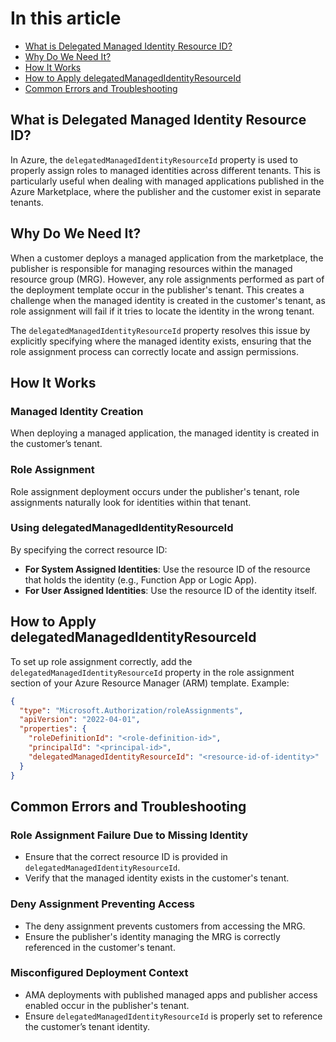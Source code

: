 # In this article
- [What is Delegated Managed Identity Resource ID?](#what-is-delegated-managed-identity-resource-id)
- [Why Do We Need It?](#why-do-we-need-it)
- [How It Works](#how-it-works)
- [How to Apply delegatedManagedIdentityResourceId](#how-to-apply-delegatedmanagedidentityresourceid)
- [Common Errors and Troubleshooting](#common-errors-and-troubleshooting)
    
## What is Delegated Managed Identity Resource ID?

In Azure, the `delegatedManagedIdentityResourceId` property is used to properly assign roles to managed identities across different tenants. This is particularly useful when dealing with managed applications published in the Azure Marketplace, where the publisher and the customer exist in separate tenants.

## Why Do We Need It?

When a customer deploys a managed application from the marketplace, the publisher is responsible for managing resources within the managed resource group (MRG). However, any role assignments performed as part of the deployment template occur in the publisher's tenant. This creates a challenge when the managed identity is created in the customer's tenant, as role assignment will fail if it tries to locate the identity in the wrong tenant.

The `delegatedManagedIdentityResourceId` property resolves this issue by explicitly specifying where the managed identity exists, ensuring that the role assignment process can correctly locate and assign permissions.

## How It Works

### Managed Identity Creation

When deploying a managed application, the managed identity is created in the customer’s tenant.

### Role Assignment

Role assignment deployment occurs under the publisher's tenant, role assignments naturally look for identities within that tenant.

### Using delegatedManagedIdentityResourceId

By specifying the correct resource ID:

- **For System Assigned Identities**: Use the resource ID of the resource that holds the identity (e.g., Function App or Logic App).
- **For User Assigned Identities**: Use the resource ID of the identity itself.

## How to Apply delegatedManagedIdentityResourceId

To set up role assignment correctly, add the `delegatedManagedIdentityResourceId` property in the role assignment section of your Azure Resource Manager (ARM) template. Example:

```json
{
  "type": "Microsoft.Authorization/roleAssignments",
  "apiVersion": "2022-04-01",
  "properties": {
    "roleDefinitionId": "<role-definition-id>",
    "principalId": "<principal-id>",
    "delegatedManagedIdentityResourceId": "<resource-id-of-identity>"
  }
}
```
## Common Errors and Troubleshooting

### Role Assignment Failure Due to Missing Identity

- Ensure that the correct resource ID is provided in `delegatedManagedIdentityResourceId`.
- Verify that the managed identity exists in the customer's tenant.

### Deny Assignment Preventing Access

- The deny assignment prevents customers from accessing the MRG.
- Ensure the publisher's identity managing the MRG is correctly referenced in the customer's tenant.

### Misconfigured Deployment Context

- AMA deployments with published managed apps and publisher access enabled occur in the publisher's tenant.
- Ensure `delegatedManagedIdentityResourceId` is properly set to reference the customer’s tenant identity.
